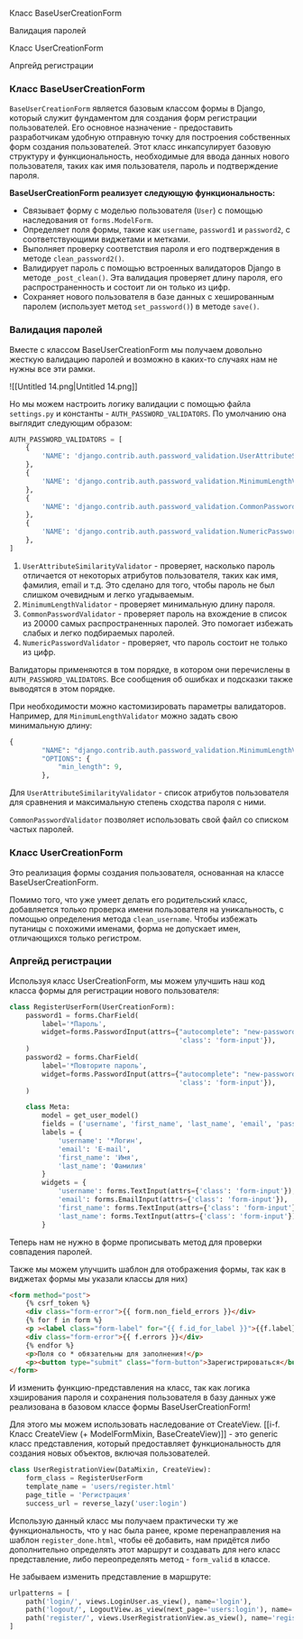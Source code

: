 Класс BaseUserCreationForm

Валидация паролей

Класс UserCreationForm

Апргейд регистрации

### Класс BaseUserCreationForm

`BaseUserCreationForm` является базовым классом формы в Django, который служит фундаментом для создания форм регистрации пользователей. Его основное назначение - предоставить разработчикам удобную отправную точку для построения собственных форм создания пользователей. Этот класс инкапсулирует базовую структуру и функциональность, необходимые для ввода данных нового пользователя, таких как имя пользователя, пароль и подтверждение пароля.

**BaseUserCreationForm реализует следующую функциональность:**

- Связывает форму с моделью пользователя (`User`) с помощью наследования от `forms.ModelForm`.
- Определяет поля формы, такие как `username`, `password1` и `password2`, с соответствующими виджетами и метками.
- Выполняет проверку соответствия пароля и его подтверждения в методе `clean_password2()`.
- Валидирует пароль с помощью встроенных валидаторов Django в методе `_post_clean()`. Эта валидация проверяет длину пароля, его распространенность и состоит ли он только из цифр.
- Сохраняет нового пользователя в базе данных с хешированным паролем (использует метод `set_password()`) в методе `save()`.

### Валидация паролей

Вместе с классом BaseUserCreationForm мы получаем довольно жесткую валидацию паролей и возможно в каких-то случаях нам не нужны все эти рамки.

![[Untitled 14.png|Untitled 14.png]]

Но мы можем настроить логику валидации с помощью файла `settings.py` и константы - `AUTH_PASSWORD_VALIDATORS`. По умолчанию она выглядит следующим образом:

```Python
AUTH_PASSWORD_VALIDATORS = [
    {
        'NAME': 'django.contrib.auth.password_validation.UserAttributeSimilarityValidator',
    },
    {
        'NAME': 'django.contrib.auth.password_validation.MinimumLengthValidator',
    },
    {
        'NAME': 'django.contrib.auth.password_validation.CommonPasswordValidator',
    },
    {
        'NAME': 'django.contrib.auth.password_validation.NumericPasswordValidator',
    },
]
```

1. `UserAttributeSimilarityValidator` - проверяет, насколько пароль отличается от некоторых атрибутов пользователя, таких как имя, фамилия, email и т.д. Это сделано для того, чтобы пароль не был слишком очевидным и легко угадываемым.
2. `MinimumLengthValidator` - проверяет минимальную длину пароля.
3. `CommonPasswordValidator` - проверяет пароль на вхождение в список из 20000 самых распространенных паролей. Это помогает избежать слабых и легко подбираемых паролей.
4. `NumericPasswordValidator` - проверяет, что пароль состоит не только из цифр.

Валидаторы применяются в том порядке, в котором они перечислены в `AUTH_PASSWORD_VALIDATORS`. Все сообщения об ошибках и подсказки также выводятся в этом порядке.

При необходимости можно кастомизировать параметры валидаторов. Например, для `MinimumLengthValidator` можно задать свою минимальную длину:

```Python
{
        "NAME": "django.contrib.auth.password_validation.MinimumLengthValidator",
        "OPTIONS": {
            "min_length": 9,
        },
```

Для `UserAttributeSimilarityValidator` - список атрибутов пользователя для сравнения и максимальную степень сходства пароля с ними.

`CommonPasswordValidator` позволяет использовать свой файл со списком частых паролей.

### Класс UserCreationForm

Это реализация формы создания пользователя, основанная на классе BaseUserCreationForm.

Помимо того, что уже умеет делать его родительский класс, добавляется только проверка имени пользователя на уникальность, с помощью определения метода `clean_username`. Чтобы избежать путаницы с похожими именами, форма не допускает имен, отличающихся только регистром.

### Апргейд регистрации

Используя класс UserCreationForm, мы можем улучшить наш код класса формы для регистрации нового пользователя:

```Python
class RegisterUserForm(UserCreationForm):
    password1 = forms.CharField(
        label='*Пароль',
        widget=forms.PasswordInput(attrs={"autocomplete": "new-password",
                                          'class': 'form-input'}),
    )
    password2 = forms.CharField(
        label='*Повторите пароль',
        widget=forms.PasswordInput(attrs={"autocomplete": "new-password",
                                          'class': 'form-input'}),
    )

    class Meta:
        model = get_user_model()
        fields = ('username', 'first_name', 'last_name', 'email', 'password1', 'password2')
        labels = {
            'username': '*Логин',
            'email': 'E-mail',
            'first_name': 'Имя',
            'last_name': 'Фамилия'
        }
        widgets = {
            'username': forms.TextInput(attrs={'class': 'form-input'}),
            'email': forms.EmailInput(attrs={'class': 'form-input'}),
            'first_name': forms.TextInput(attrs={'class': 'form-input'}),
            'last_name': forms.TextInput(attrs={'class': 'form-input'}),
        }
```

Теперь нам не нужно в форме прописывать метод для проверки совпадения паролей.

Также мы можем улучшить шаблон для отображения формы, так как в виджетах формы мы указали классы для них)

```HTML
<form method="post">
    {% csrf_token %}
    <div class="form-error">{{ form.non_field_errors }}</div>
    {% for f in form %}
    <p ><label class="form-label" for="{{ f.id_for_label }}">{{f.label}}: </label>{{ f }}</p>
    <div class="form-error">{{ f.errors }}</div>
    {% endfor %}
    <p>Поля со * обязательны для заполнения!</p>
    <p><button type="submit" class="form-button">Зарегистрироваться</button></p>
</form>
```

И изменить функцию-представления на класс, так как логика хэширования пароля и сохранения пользователя в базу данных уже реализована в базовом классе формы BaseUserCreationForm!

Для этого мы можем использовать наследование от CreateView. [[i-f. Класс CreateView (+ ModelFormMixin, BaseCreateView)]] - это generic класс представления, который предоставляет функциональность для создания новых объектов, включая пользователей.

```Python
class UserRegistrationView(DataMixin, CreateView):
    form_class = RegisterUserForm
    template_name = 'users/register.html'
    page_title = 'Регистрация'
    success_url = reverse_lazy('user:login')
```

Использую данный класс мы получаем практически ту же функциональность, что у нас была ранее, кроме перенаправления на шаблон `register_done.html`, чтобы её добавить, нам придётся либо дополнительно определять этот маршрут и создавать для него класс представление, либо переопределять метод - `form_valid` в классе.

Не забываем изменить представление в маршруте:

```Python
urlpatterns = [
    path('login/', views.LoginUser.as_view(), name='login'),
    path('logout/', LogoutView.as_view(next_page='users:login'), name='logout'),
    path('register/', views.UserRegistrationView.as_view(), name='register'),
]
```

<div class="page-break" style="page-break-before: always;"></div>
